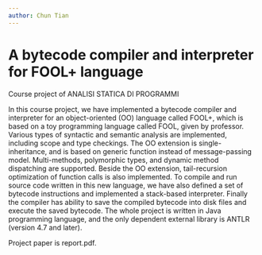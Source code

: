 ```yaml
---
author: Chun Tian
---
```


# A bytecode compiler and interpreter for FOOL+ language

Course project of ANALISI STATICA DI PROGRAMMI

In this course project, we have implemented a bytecode compiler and interpreter for an object-oriented \(OO\) language called FOOL+, which is based on a toy programming language called FOOL, given by professor. Various types of syntactic and semantic analysis are implemented, including scope and type checkings. The OO extension is single-inheritance, and is based on generic function instead of message-passing model. Multi-methods, polymorphic types, and dynamic method dispatching are supported. Beside the OO extension, tail-recursion optimization of function calls is also implemented. To compile and run source code written in this new language, we have also defined a set of bytecode instructions and implemented a stack-based interpreter. Finally the compiler has ability to save the compiled bytecode into disk files and execute the saved bytecode. The whole project is written in Java programming language, and the only dependent external library is ANTLR \(version 4.7 and later\).

Project paper is report.pdf.

